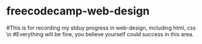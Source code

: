 # freecodecamp-web-design
#This is for recording my stduy progress in web-design, including html, css \n
#Everything will be fine, you believe yourself could success in this area.
